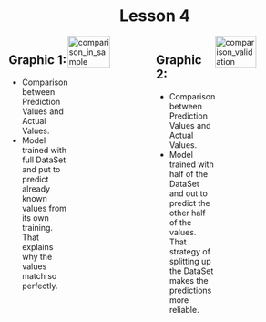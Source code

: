 <div align="center">
      
      
# Lesson 4
</div>

<div style="display: flex; justify-content: center;">
<div class="texto-titulo">
      
## Graphic 1:
* Comparison between Prediction Values and Actual Values.
* Model trained with full DataSet and put to predict already known values from its own training. That explains why the values match so perfectly.

</div>
      <img style="width: 48%;" alt="comparison_in_sample" src="https://github.com/user-attachments/assets/f2df2f7f-c1d8-46fd-a93e-42f3857794e7" />
<div class="texto-titulo">
            
## Graphic 2:
* Comparison between Prediction Values and Actual Values.
* Model trained with half of the DataSet and out to predict the other half of the values. That strategy of splitting up the DataSet makes the predictions more reliable.
            
</div>
      <img style="width: 48%;" alt="comparison_validation" src="https://github.com/user-attachments/assets/4d125f16-ce47-40dd-9092-21abf88b4cb2" />
</div>
